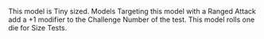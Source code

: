 This model is Tiny sized.
Models Targeting this model with a Ranged Attack add a +1 modifier to the Challenge Number of the test.
This model rolls one die for Size Tests.